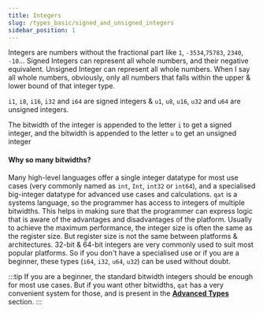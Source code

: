 ```yaml
---
title: Integers
slug: /types_basic/signed_and_unsigned_integers
sidebar_position: 1
---
```


Integers are numbers without the fractional part like `1`, `-3534`,`75783`, `2340`, `-10`... Signed Integers can represent all whole numbers, and their negative equivalent. Unsigned Integer can represent all whole numbers. When I say all whole numbers, obviously, only all numbers that falls within the upper & lower bound of that integer type.

`i1`, `i8`, `i16`, `i32` and `i64` are signed integers & `u1`, `u8`, `u16`, `u32` and `u64` are unsigned integers.

The bitwidth of the integer is appended to the letter `i` to get a signed integer, and the bitwidth is appended to the letter `u` to get an unsigned integer

#### Why so many bitwidths?

Many high-level languages offer a single integer datatype for most use cases (very commonly named as `int`, `Int`, `int32` or `int64`), and a specialised big-integer datatype for advanced use cases and calculations. `qat` is a systems language, so the programmer has access to integers of multiple bitwidths. This helps in making sure that the programmer can express logic that is aware of the advantages and disadvantages of the platform. Usually to achieve the maximum performance, the integer size is often the same as the register size. But register size is not the same between platforms & architectures. 32-bit & 64-bit integers are very commonly used to suit most popular platforms. So if you don't have a specialised use or if you are a beginner, these types (`i64`, `i32`, `u64`, `u32`) can be used without doubt.

:::tip
If you are a beginner, the standard bitwidth integers should be enough for most use cases. But if you want other bitwidths, `qat` has a very convenient system for those, and is present in the [**Advanced Types**](/types_advanced/custom_bitwidth_integers) section.
:::

